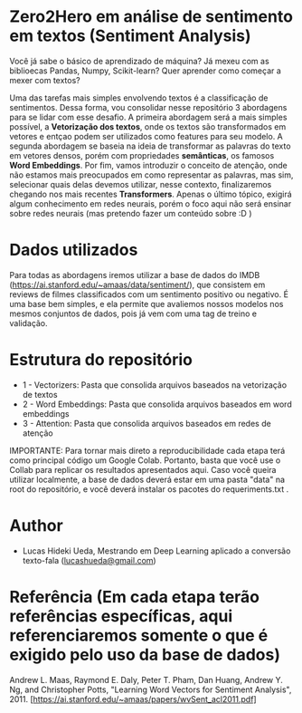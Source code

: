 # Zero2Hero em análise de sentimento em textos (Sentiment Analysis)

Você já sabe o básico de aprendizado de máquina? Já mexeu com as biblioecas Pandas, Numpy, Scikit-learn? Quer aprender como começar a mexer com textos?

Uma das tarefas mais simples envolvendo textos é a classificação de sentimentos. Dessa forma, vou consolidar nesse repositório 3 abordagens para se lidar com esse desafio. A primeira abordagem será a mais simples possível, a **Vetorização dos textos**, onde os textos são transformados em vetores e entçao podem ser utilizados como features para seu modelo. A segunda abordagem se baseia na ideia de transformar as palavras do texto em vetores densos, porém com propriedades **semânticas**, os famosos **Word Embeddings**. Por fim, vamos introduzir o conceito de atenção, onde não estamos mais preocupados em como representar as palavras, mas sim, selecionar quais delas devemos utilizar, nesse contexto, finalizaremos chegando nos mais recentes **Transformers**. Apenas o último tópico, exigirá algum conhecimento em redes neurais, porém o foco aqui não será ensinar sobre redes neurais (mas pretendo fazer um conteúdo sobre :D )

# Dados utilizados

Para todas as abordagens iremos utilizar a base de dados do IMDB (https://ai.stanford.edu/~amaas/data/sentiment/), que consistem em reviews de filmes classificados com um sentimento positivo ou negativo. É uma base bem simples, e ela permite que avaliemos nossos modelos nos mesmos conjuntos de dados, pois já vem com uma tag de treino e validação. 

# Estrutura do repositório

- 1 - Vectorizers: Pasta que consolida arquivos baseados na vetorização de textos
- 2 - Word Embeddings: Pasta que consolida arquivos baseados em word embeddings
- 3 - Attention: Pasta que consolida arquivos baseados em redes de atenção

IMPORTANTE: Para tornar mais direto a reproducibilidade cada etapa terá como principal código um Google Colab. Portanto, basta que você use o Collab para replicar os resultados apresentados aqui. Caso você queira utilizar localmente, a base de dados deverá estar em uma pasta "data" na root do repositório, e você deverá instalar os pacotes do requeriments.txt .


# Author

- Lucas Hideki Ueda, Mestrando em Deep Learning aplicado a conversão texto-fala (lucashueda@gmail.com)

# Referência (Em cada etapa terão referências específicas, aqui referenciaremos somente o que é exigido pelo uso da base de dados)

Andrew L. Maas, Raymond E. Daly, Peter T. Pham, Dan Huang, Andrew Y. Ng, and Christopher Potts, "Learning Word Vectors for Sentiment Analysis", 2011. [https://ai.stanford.edu/~amaas/papers/wvSent_acl2011.pdf]

